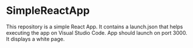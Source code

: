 # SimpleReactApp
 
This repository is a simple React App. 
It contains a launch.json that helps executing the app on Visual Studio Code.
App should launch on port 3000. It displays a white page.
